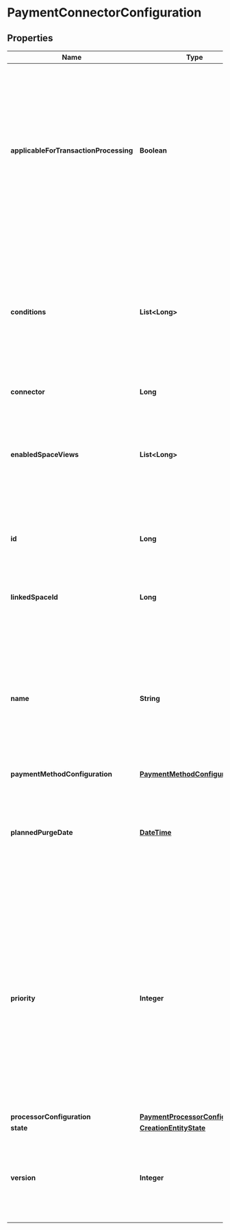 
# PaymentConnectorConfiguration

## Properties
Name | Type | Description | Notes
------------ | ------------- | ------------- | -------------
**applicableForTransactionProcessing** | **Boolean** | This property indicates if the connector is currently used for processing transactions. In case either the payment method configuration or the processor configuration is not active the connector will not be used even though the connector state is active. |  [optional]
**conditions** | **List&lt;Long&gt;** | If a transaction meet all selected conditions the connector configuration will be used to process the transaction otherwise the next connector configuration in line will be chosen according to the priorities. |  [optional]
**connector** | **Long** |  |  [optional]
**enabledSpaceViews** | **List&lt;Long&gt;** | The connector configuration is only enabled for the selected space views. In case the set is empty the connector configuration is enabled for all space views. |  [optional]
**id** | **Long** | The ID is the primary key of the entity. The ID identifies the entity uniquely. |  [optional]
**linkedSpaceId** | **Long** | The linked space id holds the ID of the space to which the entity belongs to. |  [optional]
**name** | **String** | The connector configuration name is used internally to identify the configuration in administrative interfaces. For example it is used within search fields and hence it should be distinct and descriptive. |  [optional]
**paymentMethodConfiguration** | [**PaymentMethodConfiguration**](PaymentMethodConfiguration.md) |  |  [optional]
**plannedPurgeDate** | [**DateTime**](DateTime.md) | The planned purge date indicates when the entity is permanently removed. When the date is null the entity is not planned to be removed. |  [optional]
**priority** | **Integer** | The priority will define the order of choice of the connector configurations. The lower the value, the higher the priority is going to be. This value can also be a negative number in case you are adding a new configuration that you want to have a high priority and you dont want to change the priority of all the other configurations. |  [optional]
**processorConfiguration** | [**PaymentProcessorConfiguration**](PaymentProcessorConfiguration.md) |  |  [optional]
**state** | [**CreationEntityState**](CreationEntityState.md) |  |  [optional]
**version** | **Integer** | The version number indicates the version of the entity. The version is incremented whenever the entity is changed. |  [optional]



